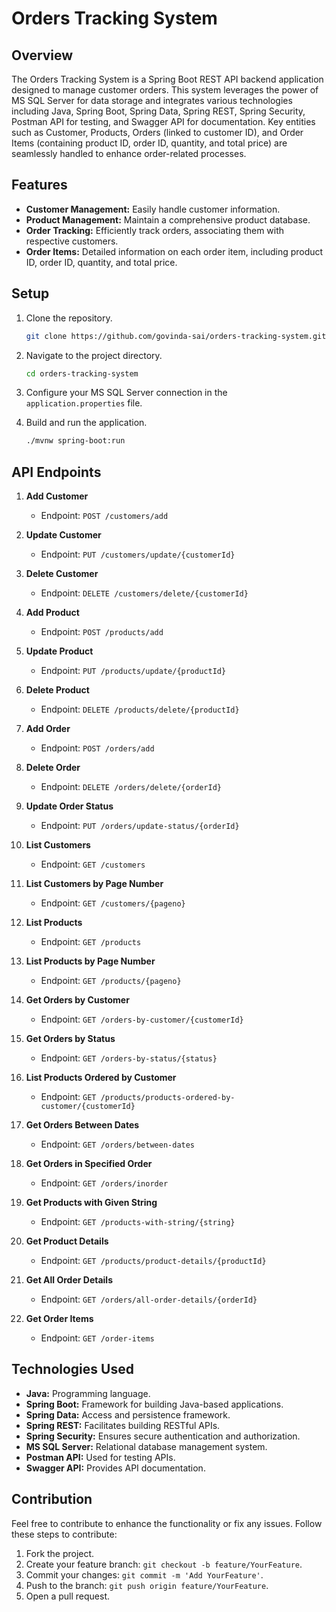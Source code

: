 # Orders Tracking System

## Overview

The Orders Tracking System is a Spring Boot REST API backend application designed to manage customer orders. This system leverages the power of MS SQL Server for data storage and integrates various technologies including Java, Spring Boot, Spring Data, Spring REST, Spring Security, Postman API for testing, and Swagger API for documentation. Key entities such as Customer, Products, Orders (linked to customer ID), and Order Items (containing product ID, order ID, quantity, and total price) are seamlessly handled to enhance order-related processes.

## Features

- **Customer Management:** Easily handle customer information.
- **Product Management:** Maintain a comprehensive product database.
- **Order Tracking:** Efficiently track orders, associating them with respective customers.
- **Order Items:** Detailed information on each order item, including product ID, order ID, quantity, and total price.

## Setup

1. Clone the repository.
   ```bash
   git clone https://github.com/govinda-sai/orders-tracking-system.git
   ```

2. Navigate to the project directory.
   ```bash
   cd orders-tracking-system
   ```

3. Configure your MS SQL Server connection in the `application.properties` file.

4. Build and run the application.
   ```bash
   ./mvnw spring-boot:run
   ```

## API Endpoints

1. **Add Customer**
   - Endpoint: `POST /customers/add`

2. **Update Customer**
   - Endpoint: `PUT /customers/update/{customerId}`

3. **Delete Customer**
   - Endpoint: `DELETE /customers/delete/{customerId}`

4. **Add Product**
   - Endpoint: `POST /products/add`

5. **Update Product**
   - Endpoint: `PUT /products/update/{productId}`

6. **Delete Product**
   - Endpoint: `DELETE /products/delete/{productId}`

7. **Add Order**
   - Endpoint: `POST /orders/add`

8. **Delete Order**
   - Endpoint: `DELETE /orders/delete/{orderId}`

9. **Update Order Status**
   - Endpoint: `PUT /orders/update-status/{orderId}`

10. **List Customers**
    - Endpoint: `GET /customers`

11. **List Customers by Page Number**
    - Endpoint: `GET /customers/{pageno}`

12. **List Products**
    - Endpoint: `GET /products`

13. **List Products by Page Number**
    - Endpoint: `GET /products/{pageno}`

14. **Get Orders by Customer**
    - Endpoint: `GET /orders-by-customer/{customerId}`

15. **Get Orders by Status**
    - Endpoint: `GET /orders-by-status/{status}`

16. **List Products Ordered by Customer**
    - Endpoint: `GET /products/products-ordered-by-customer/{customerId}`

17. **Get Orders Between Dates**
    - Endpoint: `GET /orders/between-dates`

18. **Get Orders in Specified Order**
    - Endpoint: `GET /orders/inorder`

19. **Get Products with Given String**
    - Endpoint: `GET /products-with-string/{string}`

20. **Get Product Details**
    - Endpoint: `GET /products/product-details/{productId}`

21. **Get All Order Details**
    - Endpoint: `GET /orders/all-order-details/{orderId}`

22. **Get Order Items**
    - Endpoint: `GET /order-items`
   

## Technologies Used

- **Java:** Programming language.
- **Spring Boot:** Framework for building Java-based applications.
- **Spring Data:** Access and persistence framework.
- **Spring REST:** Facilitates building RESTful APIs.
- **Spring Security:** Ensures secure authentication and authorization.
- **MS SQL Server:** Relational database management system.
- **Postman API:** Used for testing APIs.
- **Swagger API:** Provides API documentation.

## Contribution

Feel free to contribute to enhance the functionality or fix any issues. Follow these steps to contribute:

1. Fork the project.
2. Create your feature branch: `git checkout -b feature/YourFeature`.
3. Commit your changes: `git commit -m 'Add YourFeature'`.
4. Push to the branch: `git push origin feature/YourFeature`.
5. Open a pull request.
